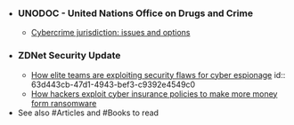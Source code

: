 - ### UNODOC - United Nations Office on Drugs and Crime
	- [Cybercrime jurisdiction: issues and options](https://www.unodc.org/e4j/en/tertiary/global-podcast-series/episode-4.html)
- ### ZDNet Security Update
	- [How elite teams are exploiting security flaws for cyber espionage](https://www.zdnet.com/article/zdnet-security-update-podcast/)
	  id:: 63d443cb-47d1-4943-bef3-c9392e4549c0
	- [How hackers exploit cyber insurance policies to make more money form ransomware](https://www.zdnet.com/article/zdnet-security-update-podcast/)
- See also #Articles and #Books to read